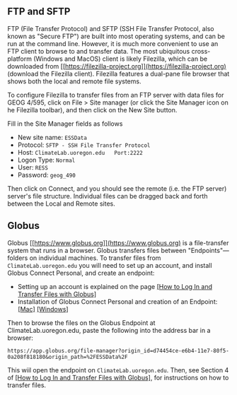 ## FTP and SFTP ##

FTP (File Transfer Protocol) and SFTP (SSH File Transfer Protocol, also known as "Secure FTP") are built into most operating systems, and can be run at the command line.  However, it is much more convenient to use an FTP  client to browse to and transfer data.  The most ubiquitous cross-platform (Windows and MacOS) client is likely Filezilla, which can be downloaded from [[https://filezilla-project.org]](https://filezilla-project.org) (download the Filezilla client).  Filezilla features a dual-pane file browser that shows both the local and remote file systems.

To configure Filezilla to transfer files from an FTP server with data files for GEOG 4/595, click on File > Site manager (or click the Site Manager icon on he Filezilla toolbar), and then click on the New Site button.

Fill in the Site Manager fields as follows

- New site name:  `ESSData`  
- Protocol:  `SFTP - SSH File Transfer Protocol`
- Host:  `ClimateLab.uoregon.edu   Port:2222`
- Logon Type:  `Normal`
- User:  `RESS`
- Password:  `geog_490`

Then click on Connect, and you should see the remote (i.e. the FTP server) server's file structure.  Individual files can be dragged back and forth between the Local and Remote sites.

## Globus ##

Globus [[https://www.globus.org]](https://www.globus.org) is a file-transfer system that runs in a browser.  Globus transfers files between "Endpoints"— folders on individual machines.  To transfer files from `ClimateLab.uoregon.edu` you will need to set up an account, and install Globus Connect Personal, and create an endpoint:

- Setting up an account is explained on the page [[How to Log In and Transfer Files with Globus]](https://docs.globus.org/how-to/get-started/) 
- Installation of Globus Connect Personal and creation of an Endpoint:  [[Mac]](https://docs.globus.org/how-to/globus-connect-personal-mac/)  [[Windows]](https://docs.globus.org/how-to/globus-connect-personal-windows/)


Then to browse the files on the Globus Endpoint at ClimateLab.uoregon.edu, paste the following into the address bar in a browser:  

`https://app.globus.org/file-manager?origin_id=d74454ce-e6b4-11e7-80f5-0a208f818180&origin_path=%2FESSData%2F`

This wiil open the endpoint on `ClimateLab.uoregon.edu`.  Then, see Section 4 of [[How to Log In and Transfer Files with Globus]](https://docs.globus.org/how-to/get-started/), for instructions on how to transfer files.

